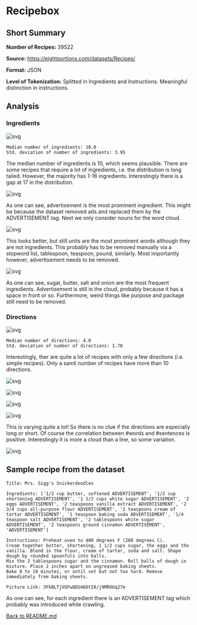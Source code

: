# Recipebox
## Short Summary

**Number of Recipes:** 39522

**Source:** https://eightportions.com/datasets/Recipes/

**Format:** JSON

**Level of Tokenization:** Splitted in Ingredients and Instructions. Meaningful distinction in instructions.

## Analysis



### Ingredients


![svg](inspection_eightportions_files/inspection_eightportions_4_0.svg)


    Median number of ingredients: 10.0
    Std. deviation of number of ingredients: 3.95


The median number of ingredients is 10, which seems plausible. There are some recipes that require a lot of ingredients, i.e. the distribution is long tailed. However, the majority has 1-16 ingredients. Interestingly there is a gap at 17 in the distribution.



![svg](inspection_eightportions_files/inspection_eightportions_6_1.svg)


As one can see, advertisement is the most prominent ingredient. This might be because the dataset removed ads and replaced them by the ADVERTISEMENT tag. Next we only consider nouns for the word cloud.


![svg](inspection_eightportions_files/inspection_eightportions_8_1.svg)


This looks better, but still units are the most prominent words although they are not ingredients. This probably has to be removed manually via a stopword list, tablespoon, teaspoon, pound, similarly. Most importantly however, advertisement needs to be removed.


![svg](inspection_eightportions_files/inspection_eightportions_10_1.svg)


As one can see, sugar, butter, salt and onion are the most frequent ingredients. Advertisement is still in the cloud, probably because it has a space in front or so. Furthermore, weird things like purpose and package still need to be removed.

### Directions


![svg](inspection_eightportions_files/inspection_eightportions_13_0.svg)


    Median number of directions: 4.0
    Std. deviation of number of directions: 1.70


Interestingly, ther are quite a lot of recipes with only a few directions (i.e. simple recipes). Only a samll number of recipes have more than 10 directions.


![svg](inspection_eightportions_files/inspection_eightportions_15_0.svg)



![svg](inspection_eightportions_files/inspection_eightportions_15_1.svg)



![svg](inspection_eightportions_files/inspection_eightportions_15_2.svg)



![svg](inspection_eightportions_files/inspection_eightportions_15_3.svg)


This is varying quite a lot! So there is no clue if the directions are especially long or short. Of course the correlation between #words and #sentences is positive. Interestingly it is more a cloud than a line, so some variation.





![svg](inspection_eightportions_files/inspection_eightportions_17_0.svg)

## Sample recipe from the dataset 
```
Title: Mrs. Sigg's Snickerdoodles

Ingredients: ['1/2 cup butter, softened ADVERTISEMENT', '1/2 cup shortening ADVERTISEMENT', '1 1/2 cups white sugar ADVERTISEMENT', '2 eggs ADVERTISEMENT', '2 teaspoons vanilla extract ADVERTISEMENT', '2 3/4 cups all-purpose flour ADVERTISEMENT', '2 teaspoons cream of tartar ADVERTISEMENT', '1 teaspoon baking soda ADVERTISEMENT', '1/4 teaspoon salt ADVERTISEMENT', '2 tablespoons white sugar ADVERTISEMENT', '2 teaspoons ground cinnamon ADVERTISEMENT', 'ADVERTISEMENT']

Instructions: Preheat oven to 400 degrees F (200 degrees C).
Cream together butter, shortening, 1 1/2 cups sugar, the eggs and the vanilla. Blend in the flour, cream of tartar, soda and salt. Shape dough by rounded spoonfuls into balls.
Mix the 2 tablespoons sugar and the cinnamon. Roll balls of dough in mixture. Place 2 inches apart on ungreased baking sheets.
Bake 8 to 10 minutes, or until set but not too hard. Remove immediately from baking sheets.

Picture Link: 3FkBLTjVQFwQEU46DtI8/j9MROUq27e
````

As one can see, for each ingredient there is an ADVERTISEMENT tag which probably was introduced while crawling.


[Back to README.md](../README.md)